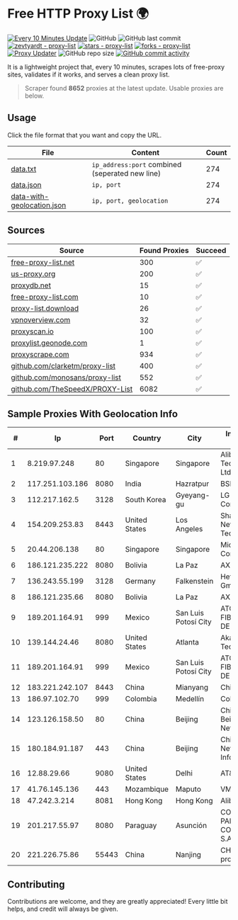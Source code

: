 
# Free HTTP Proxy List 🌍

[![Every 10 Minutes Update](https://github.com/mertguvencli/http-proxy-list/actions/workflows/main.yml/badge.svg?branch=main)](https://github.com/mertguvencli/http-proxy-list/actions/workflows/main.yml)
![GitHub](https://img.shields.io/github/license/mertguvencli/http-proxy-list)
![GitHub last commit](https://img.shields.io/github/last-commit/mertguvencli/http-proxy-list)
[![zevtyardt - proxy-list](https://img.shields.io/static/v1?label=zevtyardt&message=proxy-list&color=blue&logo=github)](https://github.com/zevtyardt/proxy-list "Go to GitHub repo")
[![stars - proxy-list](https://img.shields.io/github/stars/zevtyardt/proxy-list?style=social)](https://github.com/zevtyardt/proxy-list)
[![forks - proxy-list](https://img.shields.io/github/forks/zevtyardt/proxy-list?style=social)](https://github.com/zevtyardt/proxy-list)
[![Proxy Updater](https://github.com/zevtyardt/proxy-list/workflows/Proxy%20Updater/badge.svg)](https://github.com/zevtyardt/proxy-list/actions?query=workflow:"Proxy+Updater")
![GitHub repo size](https://img.shields.io/github/repo-size/zevtyardt/proxy-list)
[![GitHub commit activity](https://img.shields.io/github/commit-activity/m/zevtyardt/proxy-list?logo=commits)](https://github.com/zevtyardt/proxy-list/commits/main)

It is a lightweight project that, every 10 minutes, scrapes lots of free-proxy sites, validates if it works, and serves a clean proxy list.

> Scraper found **8652** proxies at the latest update. Usable proxies are below.

## Usage

Click the file format that you want and copy the URL.

|File|Content|Count|
|----|-------|-----|
|[data.txt](https://raw.githubusercontent.com/mertguvencli/http-proxy-list/main/proxy-list/data.txt)|`ip_address:port` combined (seperated new line)|274|
|[data.json](https://raw.githubusercontent.com/mertguvencli/http-proxy-list/main/proxy-list/data.json)|`ip, port`|274|
|[data-with-geolocation.json](https://raw.githubusercontent.com/mertguvencli/http-proxy-list/main/proxy-list/data-with-geolocation.json)|`ip, port, geolocation`|274|

## Sources

|Source|Found Proxies|Succeed|
|------|-------------|-------|
|[free-proxy-list.net](https://free-proxy-list.net)|300|✅|
|[us-proxy.org](https://www.us-proxy.org)|200|✅|
|[proxydb.net](http://proxydb.net)|15|✅|
|[free-proxy-list.com](https://free-proxy-list.com/?page=&port=&type%5B%5D=http&type%5B%5D=https&up_time=0&search=Search)|10|✅|
|[proxy-list.download](https://www.proxy-list.download/HTTP)|26|✅|
|[vpnoverview.com](https://vpnoverview.com/privacy/anonymous-browsing/free-proxy-servers)|32|✅|
|[proxyscan.io](https://www.proxyscan.io)|100|✅|
|[proxylist.geonode.com](https://proxylist.geonode.com/api/proxy-list?limit=300&page=1&sort_by=lastChecked&sort_type=desc&protocols=http,https)|1|✅|
|[proxyscrape.com](https://api.proxyscrape.com/v2/?request=displayproxies&protocol=http&timeout=10000&country=all&ssl=all&anonymity=all)|934|✅|
|[github.com/clarketm/proxy-list](https://raw.githubusercontent.com/clarketm/proxy-list/master/proxy-list-raw.txt)|400|✅|
|[github.com/monosans/proxy-list](https://raw.githubusercontent.com/monosans/proxy-list/main/proxies/http.txt)|552|✅|
|[github.com/TheSpeedX/PROXY-List](https://raw.githubusercontent.com/TheSpeedX/PROXY-List/master/http.txt)|6082|✅|


## Sample Proxies With Geolocation Info

|#|Ip|Port|Country|City|Internet Service Provider|
|-|--|----|-------|----|-------------------------|
|1|8.219.97.248|80|Singapore|Singapore|Alibaba (US) Technology Co., Ltd.|
|2|117.251.103.186|8080|India|Hazratpur|BSNL Internet|
|3|112.217.162.5|3128|South Korea|Gyeyang-gu|LG DACOM Corporation|
|4|154.209.253.83|8443|United States|Los Angeles|Shanghai Ruisu Network Technology|
|5|20.44.206.138|80|Singapore|Singapore|Microsoft Corporation|
|6|186.121.235.222|8080|Bolivia|La Paz|AXS Bolivia S. A.|
|7|136.243.55.199|3128|Germany|Falkenstein|Hetzner Online GmbH|
|8|186.121.235.66|8080|Bolivia|La Paz|AXS Bolivia S. A.|
|9|189.201.164.91|999|Mexico|San Luis Potosí City|ATC HOLDING FIBRA MEXICO, S. DE R.L. DE C.V.|
|10|139.144.24.46|8080|United States|Atlanta|Akamai Technologies, Inc.|
|11|189.201.164.91|999|Mexico|San Luis Potosí City|ATC HOLDING FIBRA MEXICO, S. DE R.L. DE C.V.|
|12|183.221.242.107|8443|China|Mianyang|China Mobile|
|13|186.97.102.70|999|Colombia|Medellín|Colombia Móvil|
|14|123.126.158.50|80|China|Beijing|China Unicom Beijing Province Network|
|15|180.184.91.187|443|China|Beijing|China Internet Network Information Center|
|16|12.88.29.66|9080|United States|Delhi|AT&T Services, Inc.|
|17|41.76.145.136|443|Mozambique|Maputo|VM  S.A|
|18|47.242.3.214|8081|Hong Kong|Hong Kong|Alibaba.com LLC|
|19|201.217.55.97|8080|Paraguay|Asunción|COMPAÑIA PARAGUAYA DE COMUNICACIONES S.A. (COPACO S.A.)|
|20|221.226.75.86|55443|China|Nanjing|CHINANET jiangsu province network|



## Contributing

Contributions are welcome, and they are greatly appreciated! Every
little bit helps, and credit will always be given.

